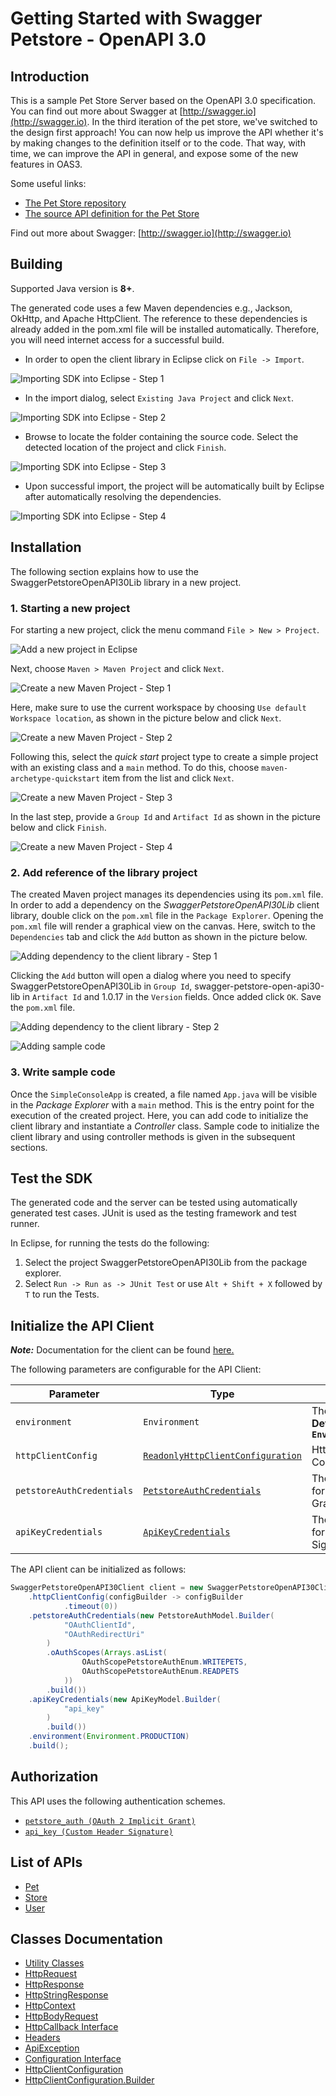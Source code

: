 
# Getting Started with Swagger Petstore - OpenAPI 3.0

## Introduction

This is a sample Pet Store Server based on the OpenAPI 3.0 specification.  You can find out more about
Swagger at [http://swagger.io](http://swagger.io). In the third iteration of the pet store, we've switched to the design first approach!
You can now help us improve the API whether it's by making changes to the definition itself or to the code.
That way, with time, we can improve the API in general, and expose some of the new features in OAS3.

Some useful links:

- [The Pet Store repository](https://github.com/swagger-api/swagger-petstore)
- [The source API definition for the Pet Store](https://github.com/swagger-api/swagger-petstore/blob/master/src/main/resources/openapi.yaml)

Find out more about Swagger: [http://swagger.io](http://swagger.io)

## Building

Supported Java version is **8+**.

The generated code uses a few Maven dependencies e.g., Jackson, OkHttp,
and Apache HttpClient. The reference to these dependencies is already
added in the pom.xml file will be installed automatically. Therefore,
you will need internet access for a successful build.

* In order to open the client library in Eclipse click on `File -> Import`.

![Importing SDK into Eclipse - Step 1](https://apidocs.io/illustration/java?workspaceFolder=Swagger%20Petstore%20-%20OpenAPI%203.0-Java&workspaceName=SwaggerPetstoreOpenAPI30&projectName=SwaggerPetstoreOpenAPI30Lib&rootNamespace=io.swagger.petstore&groupId=SwaggerPetstoreOpenAPI30Lib&artifactId=swagger-petstore-open-api30-lib&version=1.0.17&step=import0)

* In the import dialog, select `Existing Java Project` and click `Next`.

![Importing SDK into Eclipse - Step 2](https://apidocs.io/illustration/java?workspaceFolder=Swagger%20Petstore%20-%20OpenAPI%203.0-Java&workspaceName=SwaggerPetstoreOpenAPI30&projectName=SwaggerPetstoreOpenAPI30Lib&rootNamespace=io.swagger.petstore&groupId=SwaggerPetstoreOpenAPI30Lib&artifactId=swagger-petstore-open-api30-lib&version=1.0.17&step=import1)

* Browse to locate the folder containing the source code. Select the detected location of the project and click `Finish`.

![Importing SDK into Eclipse - Step 3](https://apidocs.io/illustration/java?workspaceFolder=Swagger%20Petstore%20-%20OpenAPI%203.0-Java&workspaceName=SwaggerPetstoreOpenAPI30&projectName=SwaggerPetstoreOpenAPI30Lib&rootNamespace=io.swagger.petstore&groupId=SwaggerPetstoreOpenAPI30Lib&artifactId=swagger-petstore-open-api30-lib&version=1.0.17&step=import2)

* Upon successful import, the project will be automatically built by Eclipse after automatically resolving the dependencies.

![Importing SDK into Eclipse - Step 4](https://apidocs.io/illustration/java?workspaceFolder=Swagger%20Petstore%20-%20OpenAPI%203.0-Java&workspaceName=SwaggerPetstoreOpenAPI30&projectName=SwaggerPetstoreOpenAPI30Lib&rootNamespace=io.swagger.petstore&groupId=SwaggerPetstoreOpenAPI30Lib&artifactId=swagger-petstore-open-api30-lib&version=1.0.17&step=import3)

## Installation

The following section explains how to use the SwaggerPetstoreOpenAPI30Lib library in a new project.

### 1. Starting a new project

For starting a new project, click the menu command `File > New > Project`.

![Add a new project in Eclipse](https://apidocs.io/illustration/java?workspaceFolder=Swagger%20Petstore%20-%20OpenAPI%203.0-Java&workspaceName=SwaggerPetstoreOpenAPI30&projectName=SwaggerPetstoreOpenAPI30Lib&rootNamespace=io.swagger.petstore&groupId=SwaggerPetstoreOpenAPI30Lib&artifactId=swagger-petstore-open-api30-lib&version=1.0.17&step=createNewProject0)

Next, choose `Maven > Maven Project` and click `Next`.

![Create a new Maven Project - Step 1](https://apidocs.io/illustration/java?workspaceFolder=Swagger%20Petstore%20-%20OpenAPI%203.0-Java&workspaceName=SwaggerPetstoreOpenAPI30&projectName=SwaggerPetstoreOpenAPI30Lib&rootNamespace=io.swagger.petstore&groupId=SwaggerPetstoreOpenAPI30Lib&artifactId=swagger-petstore-open-api30-lib&version=1.0.17&step=createNewProject1)

Here, make sure to use the current workspace by choosing `Use default Workspace location`, as shown in the picture below and click `Next`.

![Create a new Maven Project - Step 2](https://apidocs.io/illustration/java?workspaceFolder=Swagger%20Petstore%20-%20OpenAPI%203.0-Java&workspaceName=SwaggerPetstoreOpenAPI30&projectName=SwaggerPetstoreOpenAPI30Lib&rootNamespace=io.swagger.petstore&groupId=SwaggerPetstoreOpenAPI30Lib&artifactId=swagger-petstore-open-api30-lib&version=1.0.17&step=createNewProject2)

Following this, select the *quick start* project type to create a simple project with an existing class and a `main` method. To do this, choose `maven-archetype-quickstart` item from the list and click `Next`.

![Create a new Maven Project - Step 3](https://apidocs.io/illustration/java?workspaceFolder=Swagger%20Petstore%20-%20OpenAPI%203.0-Java&workspaceName=SwaggerPetstoreOpenAPI30&projectName=SwaggerPetstoreOpenAPI30Lib&rootNamespace=io.swagger.petstore&groupId=SwaggerPetstoreOpenAPI30Lib&artifactId=swagger-petstore-open-api30-lib&version=1.0.17&step=createNewProject3)

In the last step, provide a `Group Id` and `Artifact Id` as shown in the picture below and click `Finish`.

![Create a new Maven Project - Step 4](https://apidocs.io/illustration/java?workspaceFolder=Swagger%20Petstore%20-%20OpenAPI%203.0-Java&workspaceName=SwaggerPetstoreOpenAPI30&projectName=SwaggerPetstoreOpenAPI30Lib&rootNamespace=io.swagger.petstore&groupId=SwaggerPetstoreOpenAPI30Lib&artifactId=swagger-petstore-open-api30-lib&version=1.0.17&step=createNewProject4)

### 2. Add reference of the library project

The created Maven project manages its dependencies using its `pom.xml` file. In order to add a dependency on the *SwaggerPetstoreOpenAPI30Lib* client library, double click on the `pom.xml` file in the `Package Explorer`. Opening the `pom.xml` file will render a graphical view on the canvas. Here, switch to the `Dependencies` tab and click the `Add` button as shown in the picture below.

![Adding dependency to the client library - Step 1](https://apidocs.io/illustration/java?workspaceFolder=Swagger%20Petstore%20-%20OpenAPI%203.0-Java&workspaceName=SwaggerPetstoreOpenAPI30&projectName=SwaggerPetstoreOpenAPI30Lib&rootNamespace=io.swagger.petstore&groupId=SwaggerPetstoreOpenAPI30Lib&artifactId=swagger-petstore-open-api30-lib&version=1.0.17&step=testProject0)

Clicking the `Add` button will open a dialog where you need to specify SwaggerPetstoreOpenAPI30Lib in `Group Id`, swagger-petstore-open-api30-lib in `Artifact Id` and 1.0.17 in the `Version` fields. Once added click `OK`. Save the `pom.xml` file.

![Adding dependency to the client library - Step 2](https://apidocs.io/illustration/java?workspaceFolder=Swagger%20Petstore%20-%20OpenAPI%203.0-Java&workspaceName=SwaggerPetstoreOpenAPI30&projectName=SwaggerPetstoreOpenAPI30Lib&rootNamespace=io.swagger.petstore&groupId=SwaggerPetstoreOpenAPI30Lib&artifactId=swagger-petstore-open-api30-lib&version=1.0.17&step=testProject1)

![Adding sample code](https://apidocs.io/illustration/java?workspaceFolder=Swagger%20Petstore%20-%20OpenAPI%203.0-Java&workspaceName=SwaggerPetstoreOpenAPI30&projectName=SwaggerPetstoreOpenAPI30Lib&rootNamespace=io.swagger.petstore&groupId=SwaggerPetstoreOpenAPI30Lib&artifactId=swagger-petstore-open-api30-lib&version=1.0.17&step=testProject2)

### 3. Write sample code

Once the `SimpleConsoleApp` is created, a file named `App.java` will be visible in the *Package Explorer* with a `main` method. This is the entry point for the execution of the created project.
Here, you can add code to initialize the client library and instantiate a *Controller* class. Sample code to initialize the client library and using controller methods is given in the subsequent sections.

## Test the SDK

The generated code and the server can be tested using automatically generated test cases.
JUnit is used as the testing framework and test runner.

In Eclipse, for running the tests do the following:

1. Select the project SwaggerPetstoreOpenAPI30Lib from the package explorer.
2. Select `Run -> Run as -> JUnit Test` or use `Alt + Shift + X` followed by `T` to run the Tests.

## Initialize the API Client

**_Note:_** Documentation for the client can be found [here.](doc/client.md)

The following parameters are configurable for the API Client:

| Parameter | Type | Description |
|  --- | --- | --- |
| `environment` | `Environment` | The API environment. <br> **Default: `Environment.PRODUCTION`** |
| `httpClientConfig` | [`ReadonlyHttpClientConfiguration`](doc/http-client-configuration.md) | Http Client Configuration instance. |
| `petstoreAuthCredentials` | [`PetstoreAuthCredentials`](doc/auth/oauth-2-implicit-grant.md) | The Credentials Setter for OAuth 2 Implicit Grant |
| `apiKeyCredentials` | [`ApiKeyCredentials`](doc/auth/custom-header-signature.md) | The Credentials Setter for Custom Header Signature |

The API client can be initialized as follows:

```java
SwaggerPetstoreOpenAPI30Client client = new SwaggerPetstoreOpenAPI30Client.Builder()
    .httpClientConfig(configBuilder -> configBuilder
            .timeout(0))
    .petstoreAuthCredentials(new PetstoreAuthModel.Builder(
            "OAuthClientId",
            "OAuthRedirectUri"
        )
        .oAuthScopes(Arrays.asList(
                OAuthScopePetstoreAuthEnum.WRITEPETS,
                OAuthScopePetstoreAuthEnum.READPETS
            ))
        .build())
    .apiKeyCredentials(new ApiKeyModel.Builder(
            "api_key"
        )
        .build())
    .environment(Environment.PRODUCTION)
    .build();
```

## Authorization

This API uses the following authentication schemes.

* [`petstore_auth (OAuth 2 Implicit Grant)`](doc/auth/oauth-2-implicit-grant.md)
* [`api_key (Custom Header Signature)`](doc/auth/custom-header-signature.md)

## List of APIs

* [Pet](doc/controllers/pet.md)
* [Store](doc/controllers/store.md)
* [User](doc/controllers/user.md)

## Classes Documentation

* [Utility Classes](doc/utility-classes.md)
* [HttpRequest](doc/http-request.md)
* [HttpResponse](doc/http-response.md)
* [HttpStringResponse](doc/http-string-response.md)
* [HttpContext](doc/http-context.md)
* [HttpBodyRequest](doc/http-body-request.md)
* [HttpCallback Interface](doc/http-callback-interface.md)
* [Headers](doc/headers.md)
* [ApiException](doc/api-exception.md)
* [Configuration Interface](doc/configuration-interface.md)
* [HttpClientConfiguration](doc/http-client-configuration.md)
* [HttpClientConfiguration.Builder](doc/http-client-configuration-builder.md)

